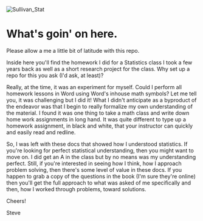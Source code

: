 ![Sullivan_Stat](https://user-images.githubusercontent.com/40402886/112761872-1f7a6e00-8fb2-11eb-8bd9-e6d4c22f740b.jpeg)

# What's goin' on here.

Please allow a me a little bit of latitude with this repo.

Inside here you'll find the homework I did for a Statistics class I took a few years back as well as a short research project for the class.  Why set up a repo for this you ask (I'd ask, at least)?

Really, at the time, it was an experiment for myself.  Could I perform all homework lessons in Word using Word's inhouse math symbols?  Let me tell you, it was challenging but I did it!  What I didn't anticipate as a byproduct of the endeavor was that I begin to really formalize my own understanding of the material.  I found it was one thing to take a math class and write down home work assignments in long hand.  It was quite different to type up a homework assignment, in black and white, that your instructor can quickly and easily read and redline.  

So, I was left with these docs that showed how I understood statistics.  If you're looking for perfect statistical understanding, then you might want to move on.  I did get an A in the class but by no means was my understanding perfect.  Still, if you're interested in seeing how I think, how I approach problem solving, then there's some level of value in these docs.  If you happen to grab a copy of the questions in the book (I'm sure they're online) then you'll get the full approach to what was asked of me specifically and then, how I worked through problems, toward solutions.

Cheers!

Steve

